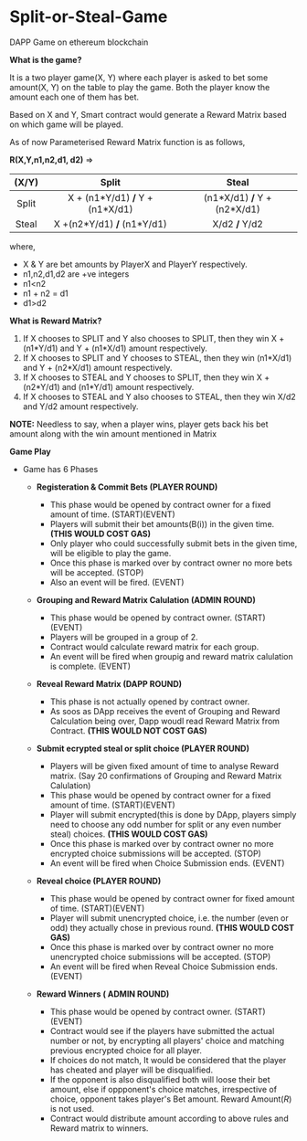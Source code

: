 # Split-or-Steal-Game
DAPP Game on ethereum blockchain

**What is the game?**

It is a two player game(X, Y) where each player is asked to bet some amount(X, Y) on the table to play the game.
Both the player know the amount each one of them has bet.

Based on X and Y, Smart contract would generate a Reward Matrix based on which game will be played.

As of now Parameterised Reward Matrix function is as follows,

**R(X,Y,n1,n2,d1, d2)** =>

(X/Y)|Split|Steal
:---: | :---: | :---:
Split|X + (n1\*Y/d1) **/** Y + (n1\*X/d1)|(n1\*X/d1) **/** Y + (n2\*X/d1)
Steal|X +(n2\*Y/d1) **/** (n1\*Y/d1)|X/d2 **/** Y/d2

where, 
 - X & Y are bet amounts by PlayerX and PlayerY respectively.
 - n1,n2,d1,d2 are +ve integers
 - n1<n2
 - n1 + n2 = d1
 - d1>d2


**What is Reward Matrix?**
1. If X chooses to SPLIT and Y also chooses to SPLIT, then they win X + (n1\*Y/d1) and Y + (n1\*X/d1) amount respectively.
2. If X chooses to SPLIT and Y chooses to STEAL, then they win (n1\*X/d1) and Y + (n2\*X/d1) amount respectively.
3. If X chooses to STEAL and Y chooses to SPLIT, then they win X +(n2\*Y/d1) and (n1\*Y/d1) amount respectively.
4. If X chooses to STEAL and Y also chooses to STEAL, then they win X/d2 and Y/d2 amount respectively.

**NOTE:**
Needless to say, when a player wins, player gets back his bet amount along with the win amount mentioned in Matrix

**Game Play**

- Game has 6 Phases

  - **Registeration & Commit Bets (PLAYER ROUND)**

    - This phase would be opened by contract owner for a fixed amount of time. (START)(EVENT)
    - Players will submit their bet amounts(B(i)) in the given time. **(THIS WOULD COST GAS)**
    - Only player who could successfully submit bets in the given time, will be eligible to play the game.
    - Once this phase is marked over by contract owner no more bets will be accepted. (STOP)
    - Also an event will be fired. (EVENT)

  - **Grouping and Reward Matrix Calulation (ADMIN ROUND)**

    - This phase would be opened by contract owner. (START)(EVENT)
    - Players will be grouped in a group of 2.
    - Contract would calculate reward matrix for each group.
    - An event will be fired when groupig and reward matrix calulation is complete. (EVENT)

  - **Reveal Reward Matrix (DAPP ROUND)**

    - This phase is not actually opened by contract owner.
    - As soos as DApp receives the event of Grouping and Reward Calculation being over, Dapp woudl read Reward Matrix from Contract.  **(THIS WOULD NOT COST GAS)**

  - **Submit ecrypted steal or split choice (PLAYER ROUND)**

    - Players will be given fixed amount of time to analyse Reward matrix. (Say 20 confirmations of Grouping and Reward Matrix Calulation)
    - This phase would be opened by contract owner for a fixed amount of time. (START)(EVENT) 
    - Player will submit encrypted(this is done by DApp, players simply need to choose any odd number for split or any even number steal) choices. **(THIS WOULD COST GAS)**
    - Once this phase is marked over by contract owner no more encrypted choice submissions will be accepted. (STOP)
    - An event will be fired when Choice Submission ends. (EVENT)

  - **Reveal choice  (PLAYER ROUND)**

    - This phase would be opened by contract owner for fixed amount of time. (START)(EVENT) 
    - Player will submit unencrypted choice, i.e. the number (even or odd) they actually chose in previous round. **(THIS WOULD COST GAS)**
    - Once this phase is marked over by contract owner no more unencrypted choice submissions will be accepted. (STOP)
    - An event will be fired when Reveal Choice Submission ends. (EVENT)

  - **Reward Winners ( ADMIN ROUND)**

    - This phase would be opened by contract owner. (START)(EVENT)   
    - Contract would see if the players have submitted the actual number or not, by encrypting all players' choice and matching previous encrypted choice for all player.
    - If choices do not match, It would be considered that the player has cheated and player will be disqualified.
    - If the opponent is also disqualified both will loose their bet amount, else if oppponent's choice matches, irrespective of choice, opponent takes player's Bet amount. Reward Amount(*R*) is not used.
    - Contract would distribute amount according to above rules and Reward matrix to winners.
